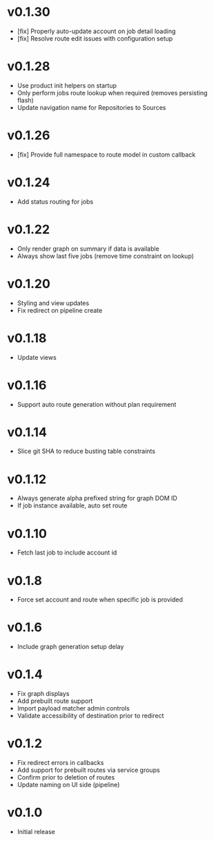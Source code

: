 # v0.1.30
* [fix] Properly auto-update account on job detail loading
* [fix] Resolve route edit issues with configuration setup

# v0.1.28
* Use product init helpers on startup
* Only perform jobs route lookup when required (removes persisting flash)
* Update navigation name for Repositories to Sources

# v0.1.26
* [fix] Provide full namespace to route model in custom callback

# v0.1.24
* Add status routing for jobs

# v0.1.22
* Only render graph on summary if data is available
* Always show last five jobs (remove time constraint on lookup)

# v0.1.20
* Styling and view updates
* Fix redirect on pipeline create

# v0.1.18
* Update views

# v0.1.16
* Support auto route generation without plan requirement

# v0.1.14
* Slice git SHA to reduce busting table constraints

# v0.1.12
* Always generate alpha prefixed string for graph DOM ID
* If job instance available, auto set route

# v0.1.10
* Fetch last job to include account id

# v0.1.8
* Force set account and route when specific job is provided

# v0.1.6
* Include graph generation setup delay

# v0.1.4
* Fix graph displays
* Add prebuilt route support
* Import payload matcher admin controls
* Validate accessibility of destination prior to redirect

# v0.1.2
* Fix redirect errors in callbacks
* Add support for prebuilt routes via service groups
* Confirm prior to deletion of routes
* Update naming on UI side (pipeline)

# v0.1.0
* Initial release
